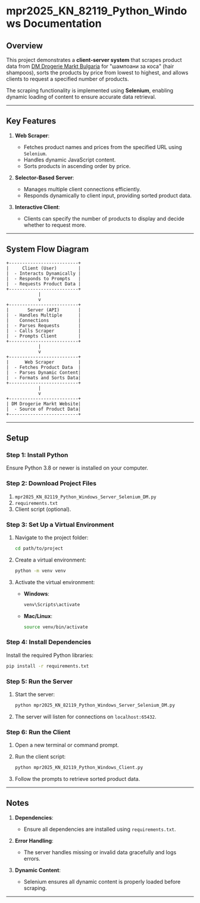 
# mpr2025_KN_82119_Python_Windows Documentation

## Overview

This project demonstrates a **client-server system** that scrapes product data from [DM Drogerie Markt Bulgaria](https://www.dm-drogeriemarkt.bg) for "шампоани за коса" (hair shampoos), sorts the products by price from lowest to highest, and allows clients to request a specified number of products.

The scraping functionality is implemented using **Selenium**, enabling dynamic loading of content to ensure accurate data retrieval.

---

## Key Features

1. **Web Scraper**:
   - Fetches product names and prices from the specified URL using `Selenium`.
   - Handles dynamic JavaScript content.
   - Sorts products in ascending order by price.

2. **Selector-Based Server**:
   - Manages multiple client connections efficiently.
   - Responds dynamically to client input, providing sorted product data.

3. **Interactive Client**:
   - Clients can specify the number of products to display and decide whether to request more.

---

## System Flow Diagram

```plaintext
+--------------------------+
|     Client (User)        |
|  - Interacts Dynamically |
|  - Responds to Prompts   |
|  - Requests Product Data |
+--------------------------+
            |
            v
+--------------------------+
|       Server (API)       |
|  - Handles Multiple      |
|    Connections           |
|  - Parses Requests       |
|  - Calls Scraper         |
|  - Prompts Client        |
+--------------------------+
            |
            v
+--------------------------+
|      Web Scraper         |
|  - Fetches Product Data  |
|  - Parses Dynamic Content|
|  - Formats and Sorts Data|
+--------------------------+
            |
            v
+--------------------------+
| DM Drogerie Markt Website|
|  - Source of Product Data|
+--------------------------+
```

---

## Setup

### Step 1: Install Python

Ensure Python 3.8 or newer is installed on your computer.

### Step 2: Download Project Files

1. `mpr2025_KN_82119_Python_Windows_Server_Selenium_DM.py`
2. `requirements.txt`
3. Client script (optional).

### Step 3: Set Up a Virtual Environment

1. Navigate to the project folder:
   ```bash
   cd path/to/project
   ```

2. Create a virtual environment:
   ```bash
   python -m venv venv
   ```

3. Activate the virtual environment:
   - **Windows**:
     ```bash
     venv\Scripts\activate
     ```
   - **Mac/Linux**:
     ```bash
     source venv/bin/activate
     ```

### Step 4: Install Dependencies

Install the required Python libraries:
```bash
pip install -r requirements.txt
```

### Step 5: Run the Server

1. Start the server:
   ```bash
   python mpr2025_KN_82119_Python_Windows_Server_Selenium_DM.py
   ```

2. The server will listen for connections on `localhost:65432`.

### Step 6: Run the Client

1. Open a new terminal or command prompt.
2. Run the client script:
   ```bash
   python mpr2025_KN_82119_Python_Windows_Client.py
   ```

3. Follow the prompts to retrieve sorted product data.

---

## Notes

1. **Dependencies**:
   - Ensure all dependencies are installed using `requirements.txt`.

2. **Error Handling**:
   - The server handles missing or invalid data gracefully and logs errors.

3. **Dynamic Content**:
   - Selenium ensures all dynamic content is properly loaded before scraping.

---

